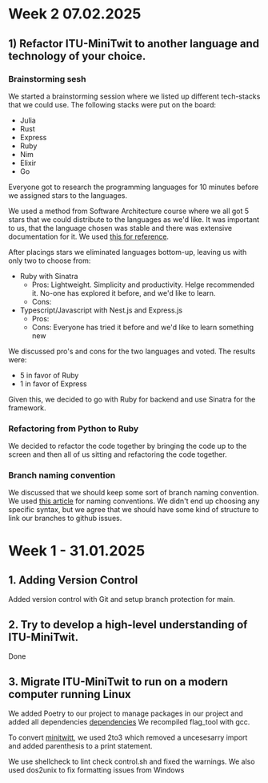 # Week 2 07.02.2025

## 1) Refactor ITU-MiniTwit to another language and technology of your choice.

### Brainstorming sesh

We started a brainstorming session where we listed up different tech-stacks that we could use. The following stacks were put on the board:

- Julia
- Rust
- Express
- Ruby
- Nim
- Elixir
- Go

Everyone got to research the programming languages for 10 minutes before we assigned stars to the languages.

We used a method from Software Architecture course where we all got 5 stars that we could distribute to the languages as we'd like. It was important to us, that the language chosen was stable and there was extensive documentation for it. 
We used [this for reference](https://survey.stackoverflow.co/2024/technology#most-popular-technologies-language-prof).

After placings stars we eliminated languages bottom-up, leaving us with only two to choose from:

- Ruby with Sinatra
    - Pros: Lightweight. Simplicity and productivity. Helge recommended it. No-one has explored it before, and we'd like to learn.
    - Cons: 
- Typescript/Javascript with Nest.js and Express.js
    - Pros:
    - Cons: Everyone has tried it before and we'd like to learn something new

We discussed pro's and cons for the two languages and voted. The results were:
- 5 in favor of Ruby
- 1 in favor of Express

Given this, we decided to go with Ruby for backend and use Sinatra for the framework.

### Refactoring from Python to Ruby

We decided to refactor the code together by bringing the code up to the screen and then all of us sitting and refactoring the code together.

### Branch naming convention

We discussed that we should keep some sort of branch naming convention. We used [this article](https://medium.com/@abhay.pixolo/naming-conventions-for-git-branches-a-cheatsheet-8549feca2534) for naming conventions. We didn't end up choosing any specific syntax, but we agree that we should have some kind of structure to link our branches to github issues.


# Week 1 - 31.01.2025

## 1. Adding Version Control
Added version control with Git and setup branch protection for main.

## 2. Try to develop a high-level understanding of ITU-MiniTwit.
Done

## 3. Migrate ITU-MiniTwit to run on a modern computer running Linux
We added Poetry to our project to manage packages in our project and added all dependencies [dependencies](../pyproject.toml)
We recompiled flag_tool with gcc.

To convert [minitwitt](../minitwit.py), we used 2to3 which removed a uncesesarry import and added parenthesis to a print statement.

We use shellcheck to lint check control.sh and fixed the warnings. We also used dos2unix to fix formatting issues from Windows
